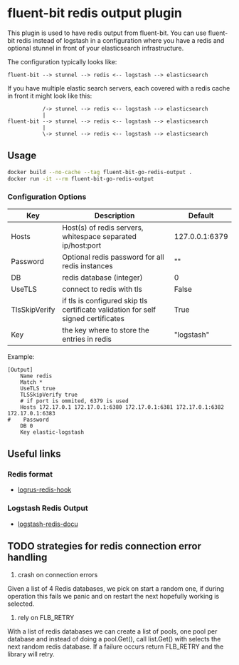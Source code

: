 # fluent-bit redis output plugin

This plugin is used to have redis output from fluent-bit. You can use fluent-bit redis instead of logstash in a configuration
where you have a redis and optional stunnel in front of your elasticsearch infrastructure. 

The configuration typically looks like:

```graphviz
fluent-bit --> stunnel --> redis <-- logstash --> elasticsearch
```

If you have multiple elastic search servers, each covered with a redis cache in front it might look like this:

```graphviz
           /-> stunnel --> redis <-- logstash --> elasticsearch 
           |
fluent-bit --> stunnel --> redis <-- logstash --> elasticsearch
           |
           \-> stunnel --> redis <-- logstash --> elasticsearch
```

## Usage

```bash
docker build --no-cache --tag fluent-bit-go-redis-output .
docker run -it --rm fluent-bit-go-redis-output
```

### Configuration Options

| Key           | Description                                    | Default        |
| --------------|------------------------------------------------|----------------|
| Hosts         | Host(s) of redis servers, whitespace separated ip/host:port | 127.0.0.1:6379 |
| Password      | Optional redis password for all redis instances | "" |
| DB            | redis database (integer)  | 0 |
| UseTLS        | connect to redis with tls | False |
| TlsSkipVerify | if tls is configured skip tls certificate validation for self signed certificates | True |
| Key           | the key where to store the entries in redis | "logstash" |


Example:

```properties
[Output]
    Name redis
    Match *
    UseTLS true
    TLSSkipVerify true
    # if port is ommited, 6379 is used
    Hosts 172.17.0.1 172.17.0.1:6380 172.17.0.1:6381 172.17.0.1:6382 172.17.0.1:6383
#    Password
    DB 0
    Key elastic-logstash
```

## Useful links

### Redis format

- [logrus-redis-hook](https://github.com/rogierlommers/logrus-redis-hook/blob/master/logrus_redis.go)

### Logstash Redis Output

- [logstash-redis-docu](https://github.com/logstash-plugins/logstash-output-redis/blob/master/docs/index.asciidoc)

## TODO strategies for redis connection error handling

1. crash on connection errors

Given a list of 4 Redis databases, we pick on start a random one, if during operation this fails we panic and on restart the next hopefully working is selected.

1. rely on FLB_RETRY

With a list of redis databases we can create a list of pools, one pool per database and instead of doing a pool.Get(), call list.Get() with selects the next random redis database. If a failure occurs return FLB_RETRY and the library will retry.
